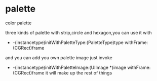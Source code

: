 # palette
color palette

three kinds of palette with strip,circle and hexagon,you can use it with 
- -(instancetype)initWithPaletteType:(PaletteType)type withFrame:(CGRect)frame

and you can add you own palette image just invoke 
- -(instancetype)initWithPaletteImage:(UIImage *)image withFrame:(CGRect)frame
it will make up the rest of things
